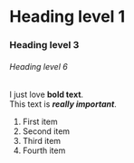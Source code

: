 # Heading level 1	
### Heading level 3	
###### Heading level 6	
I just love **bold text**.	
This text is ***really important***.	
1. First item
2. Second item
3. Third item
4. Fourth item